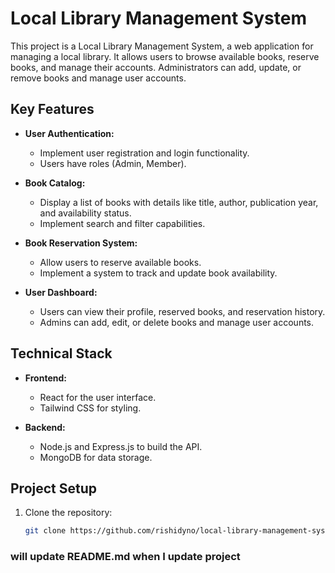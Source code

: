 # Local Library Management System

This project is a Local Library Management System, a web application for managing a local library. It allows users to browse available books, reserve books, and manage their accounts. Administrators can add, update, or remove books and manage user accounts.

## Key Features

- **User Authentication:**
  - Implement user registration and login functionality.
  - Users have roles (Admin, Member).

- **Book Catalog:**
  - Display a list of books with details like title, author, publication year, and availability status.
  - Implement search and filter capabilities.

- **Book Reservation System:**
  - Allow users to reserve available books.
  - Implement a system to track and update book availability.

- **User Dashboard:**
  - Users can view their profile, reserved books, and reservation history.
  - Admins can add, edit, or delete books and manage user accounts.

## Technical Stack

- **Frontend:**
  - React for the user interface.
  - Tailwind CSS for styling.

- **Backend:**
  - Node.js and Express.js to build the API.
  - MongoDB for data storage.

## Project Setup

1. Clone the repository:

   ```bash
   git clone https://github.com/rishidyno/local-library-management-system.git

### will update **README.md** when I update project 
